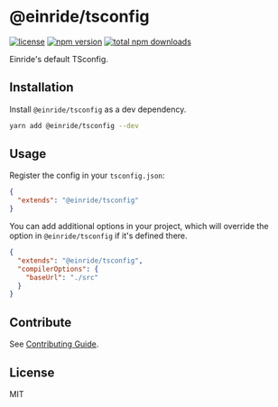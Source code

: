 # @einride/tsconfig

[![license](https://img.shields.io/npm/l/@einride/tsconfig.svg)](https://github.com/einride/tsconfig/blob/main/LICENSE)
[![npm version](https://img.shields.io/npm/v/@einride/tsconfig.svg)](https://www.npmjs.com/package/@einride/tsconfig)
[![total npm downloads](https://img.shields.io/npm/dt/@einride/tsconfig.svg)](https://www.npmjs.com/package/@einride/tsconfig)

Einride's default TSconfig.

## Installation

Install `@einride/tsconfig` as a dev dependency.

```bash
yarn add @einride/tsconfig --dev
```

## Usage

Register the config in your `tsconfig.json`:

```json
{
  "extends": "@einride/tsconfig"
}
```

You can add additional options in your project, which will override the option in
`@einride/tsconfig` if it's defined there.

```json
{
  "extends": "@einride/tsconfig",
  "compilerOptions": {
    "baseUrl": "./src"
  }
}
```

## Contribute

See [Contributing Guide](https://github.com/einride/tsconfig/blob/main/CONTRIBUTING.md).

## License

MIT
